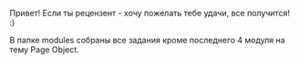 Привет!
Если ты рецензент - хочу пожелать тебе удачи, все получится! :)

В папке modules собраны все задания кроме последнего 4 модуля на тему Page Object.
